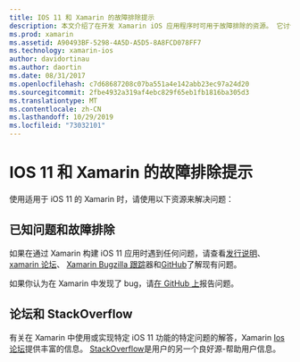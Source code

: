 ```yaml
---
title: IOS 11 和 Xamarin 的故障排除提示
description: 本文介绍了在开发 Xamarin iOS 应用程序时可用于故障排除的资源。 它讨论了错误报告、发行说明、Xamarin 版本博客和支持选项。
ms.prod: xamarin
ms.assetid: A90493BF-5298-4A5D-A5D5-8A8FCD078FF7
ms.technology: xamarin-ios
author: davidortinau
ms.author: daortin
ms.date: 08/31/2017
ms.openlocfilehash: c7d68687208c07ba551a4e142abb23ec97a24d20
ms.sourcegitcommit: 2fbe4932a319af4ebc829f65eb1fb1816ba305d3
ms.translationtype: MT
ms.contentlocale: zh-CN
ms.lasthandoff: 10/29/2019
ms.locfileid: "73032101"
---
```

# <a name="troubleshooting-tips-for-ios-11-and-xamarinios"></a>IOS 11 和 Xamarin 的故障排除提示

使用适用于 iOS 11 的 Xamarin 时，请使用以下资源来解决问题：

## <a name="known-issues-and-troubleshooting"></a>已知问题和故障排除

如果在通过 Xamarin 构建 iOS 11 应用时遇到任何问题，请查看[发行说明](https://docs.microsoft.com/xamarin/ios/release-notes/)、 [xamarin 论坛](https://forums.xamarin.com/categories/ios)、 [Xamarin Bugzilla 跟踪](https://bugzilla.xamarin.com/query.cgi?product=iOS)器和[GitHub](https://github.com/xamarin/xamarin-macios/issues)了解现有问题。

如果你认为在 Xamarin 中发现了 bug，请[在 GitHub 上](https://github.com/xamarin/xamarin-macios/issues)报告问题。

## <a name="forums-and-stackoverflow"></a>论坛和 StackOverflow

有关在 Xamarin 中使用或实现特定 iOS 11 功能的特定问题的解答，Xamarin [Ios 论坛](https://forums.xamarin.com/categories/ios)提供丰富的信息。 [StackOverflow](https://stackoverflow.com/search?tab=newest&q=xamarin)是用户的另一个良好源-帮助用户信息。
